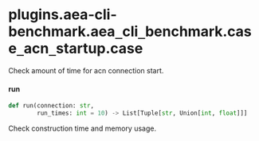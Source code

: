 <a id="plugins.aea-cli-benchmark.aea_cli_benchmark.case_acn_startup.case"></a>

# plugins.aea-cli-benchmark.aea`_`cli`_`benchmark.case`_`acn`_`startup.case

Check amount of time for acn connection start.

<a id="plugins.aea-cli-benchmark.aea_cli_benchmark.case_acn_startup.case.run"></a>

#### run

```python
def run(connection: str,
        run_times: int = 10) -> List[Tuple[str, Union[int, float]]]
```

Check construction time and memory usage.


